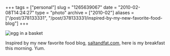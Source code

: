 +++
tags = ["personal"]
slug = "1265639067"
date = "2010-02-08T14:24:27"
type = "photo"
archive = ["2010-02"]
aliases = ["/post/378133331", "/post/378133331/inspired-by-my-new-favorite-food-blog"]
+++

![egg in a basket][1]

Inspired by my new favorite food blog, [saltandfat.com][2], here is my
breakfast this morning. Yum.

[1]: http://41.media.tumblr.com/tumblr_kxj1crmYXD1qaxyu1o1_1280.jpg
[2]: http://saltandfat.com/post/374443122/eggs-in-a-basket
